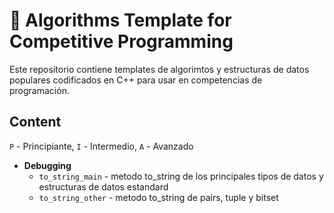 # :pushpin: Algorithms Template for Competitive Programming

Este repositorio contiene templates de algorimtos y estructuras de datos populares codificados en C++ para usar en competencias de programación.

## Content

`P` - Principiante, `I` - Intermedio, `A` - Avanzado

* **Debugging**
    * `to_string_main` - metodo to_string de los principales tipos de datos y estructuras de datos estandard
    * `to_string_other` - metodo to_string de pairs, tuple y bitset
